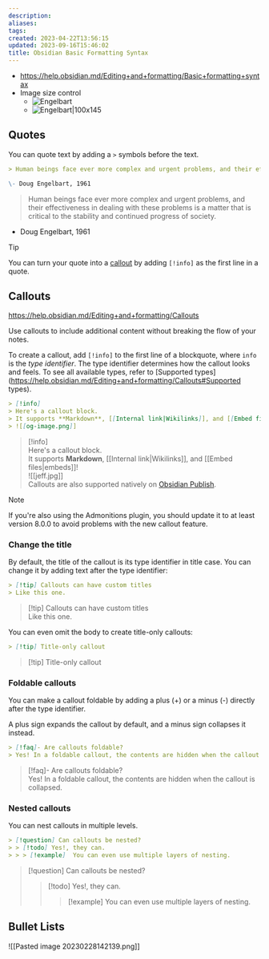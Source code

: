 ```yaml
---
description:
aliases: 
tags: 
created: 2023-04-22T13:56:15
updated: 2023-09-16T15:46:02
title: Obsidian Basic Formatting Syntax
---
```

- <https://help.obsidian.md/Editing+and+formatting/Basic+formatting+syntax>
- Image size control
	- ![Engelbart](https://history-computer.com/ModernComputer/Basis/images/Engelbart.jpg)
	- ![Engelbart|100x145](https://history-computer.com/ModernComputer/Basis/images/Engelbart.jpg)

## Quotes

You can quote text by adding a `>` symbols before the text.

```md
> Human beings face ever more complex and urgent problems, and their effectiveness in dealing with these problems is a matter that is critical to the stability and continued progress of society.

\- Doug Engelbart, 1961
```

> Human beings face ever more complex and urgent problems, and their effectiveness in dealing with these problems is a matter that is critical to the stability and continued progress of society.

- Doug Engelbart, 1961

Tip

You can turn your quote into a [callout](https://help.obsidian.md/Editing+and+formatting/Callouts) by adding `[!info]` as the first line in a quote.

## Callouts

<https://help.obsidian.md/Editing+and+formatting/Callouts>

Use callouts to include additional content without breaking the flow of your notes.

To create a callout, add `[!info]` to the first line of a blockquote, where `info` is the _type identifier_. The type identifier determines how the callout looks and feels. To see all available types, refer to [Supported types](<https://help.obsidian.md/Editing+and+formatting/Callouts#Supported> types).

```markdown
> [!info]
> Here's a callout block.
> It supports **Markdown**, [[Internal link|Wikilinks]], and [[Embed files|embeds]]!
> ![[og-image.png]]
```

> [!info]  
> Here's a callout block.  
> It supports **Markdown**, [[Internal link|Wikilinks]], and [[Embed files|embeds]]!  
> ![[jeff.jpg]]  
Callouts are also supported natively on [Obsidian Publish]().

Note

If you're also using the Admonitions plugin, you should update it to at least version 8.0.0 to avoid problems with the new callout feature.

### Change the title

By default, the title of the callout is its type identifier in title case. You can change it by adding text after the type identifier:

```markdown
> [!tip] Callouts can have custom titles
> Like this one.
```

> [!tip] Callouts can have custom titles  
> Like this one.

You can even omit the body to create title-only callouts:

```markdown
> [!tip] Title-only callout
```

> [!tip] Title-only callout

### Foldable callouts

You can make a callout foldable by adding a plus (+) or a minus (-) directly after the type identifier.

A plus sign expands the callout by default, and a minus sign collapses it instead.

```markdown
> [!faq]- Are callouts foldable?
> Yes! In a foldable callout, the contents are hidden when the callout is collapsed.
```

> [!faq]- Are callouts foldable?  
> Yes! In a foldable callout, the contents are hidden when the callout is collapsed.

### Nested callouts

You can nest callouts in multiple levels.

```markdown
> [!question] Can callouts be nested?
> > [!todo] Yes!, they can.
> > > [!example]  You can even use multiple layers of nesting.
```

> [!question] Can callouts be nested?
>
> > [!todo] Yes!, they can.
> >
> > > [!example]  You can even use multiple layers of nesting.

## Bullet Lists

![[Pasted image 20230228142139.png]]  

